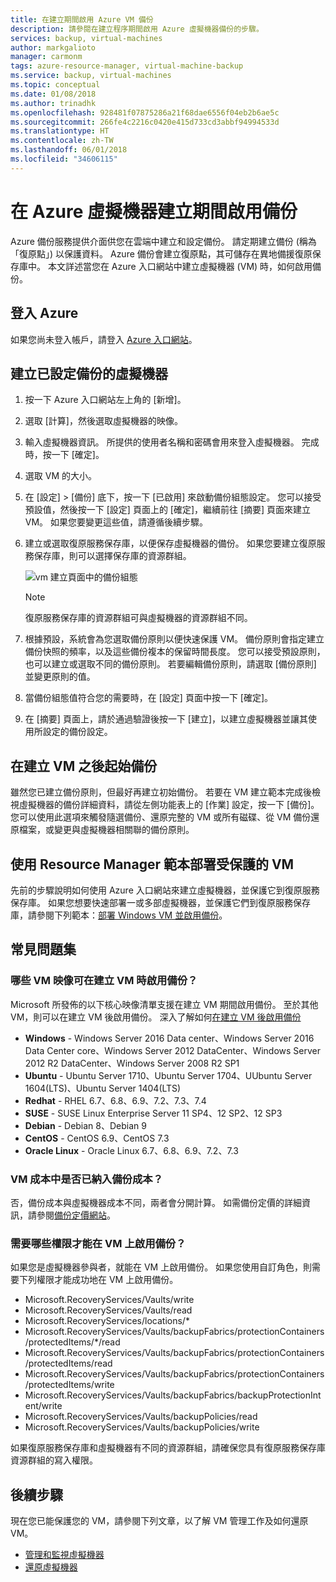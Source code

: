 ```yaml
---
title: 在建立期間啟用 Azure VM 備份
description: 請參閱在建立程序期間啟用 Azure 虛擬機器備份的步驟。
services: backup, virtual-machines
author: markgalioto
manager: carmonm
tags: azure-resource-manager, virtual-machine-backup
ms.service: backup, virtual-machines
ms.topic: conceptual
ms.date: 01/08/2018
ms.author: trinadhk
ms.openlocfilehash: 928481f07875286a21f68dae6556f04eb2b6ae5c
ms.sourcegitcommit: 266fe4c2216c0420e415d733cd3abbf94994533d
ms.translationtype: HT
ms.contentlocale: zh-TW
ms.lasthandoff: 06/01/2018
ms.locfileid: "34606115"
---
```

# <a name="enable-backup-during-azure-virtual-machine-creation"></a>在 Azure 虛擬機器建立期間啟用備份 

Azure 備份服務提供介面供您在雲端中建立和設定備份。 請定期建立備份 (稱為「復原點」) 以保護資料。 Azure 備份會建立復原點，其可儲存在異地備援復原保存庫中。 本文詳述當您在 Azure 入口網站中建立虛擬機器 (VM) 時，如何啟用備份。  

## <a name="log-in-to-azure"></a>登入 Azure 

如果您尚未登入帳戶，請登入 [Azure 入口網站](http://portal.azure.com)。
 
## <a name="create-virtual-machine-with-backup-configured"></a>建立已設定備份的虛擬機器 

1. 按一下 Azure 入口網站左上角的 [新增]。 

2. 選取 [計算]，然後選取虛擬機器的映像。   

3. 輸入虛擬機器資訊。 所提供的使用者名稱和密碼會用來登入虛擬機器。 完成時，按一下 [確定]。 

4. 選取 VM 的大小。  

5. 在 [設定] > [備份] 底下，按一下 [已啟用] 來啟動備份組態設定。 您可以接受預設值，然後按一下 [設定] 頁面上的 [確定]，繼續前往 [摘要] 頁面來建立 VM。 如果您要變更這些值，請遵循後續步驟。  

6. 建立或選取復原服務保存庫，以便保存虛擬機器的備份。 如果您要建立復原服務保存庫，則可以選擇保存庫的資源群組。  

    ![vm 建立頁面中的備份組態](./media/backup-during-vm-creation/create-vm-backup-config.png) 

    > [!NOTE] 
    > 復原服務保存庫的資源群組可與虛擬機器的資源群組不同。  
    > 
    > 

7. 根據預設，系統會為您選取備份原則以便快速保護 VM。 備份原則會指定建立備份快照的頻率，以及這些備份複本的保留時間長度。 您可以接受預設原則，也可以建立或選取不同的備份原則。 若要編輯備份原則，請選取 [備份原則] 並變更原則的值。  

8. 當備份組態值符合您的需要時，在 [設定] 頁面中按一下 [確定]。  

9. 在 [摘要] 頁面上，請於通過驗證後按一下 [建立]，以建立虛擬機器並讓其使用所設定的備份設定。 

## <a name="initiate-a-backup-after-creating-the-vm"></a>在建立 VM 之後起始備份 

雖然您已建立備份原則，但最好再建立初始備份。 若要在 VM 建立範本完成後檢視虛擬機器的備份詳細資料，請從左側功能表上的 [作業] 設定，按一下 [備份]。 您可以使用此選項來觸發隨選備份、還原完整的 VM 或所有磁碟、從 VM 備份還原檔案，或變更與虛擬機器相關聯的備份原則。  

## <a name="using-a-resource-manager-template-to-deploy-a-protected-vm"></a>使用 Resource Manager 範本部署受保護的 VM

先前的步驟說明如何使用 Azure 入口網站來建立虛擬機器，並保護它到復原服務保存庫。 如果您想要快速部署一或多部虛擬機器，並保護它們到復原服務保存庫，請參閱下列範本：[部署 Windows VM 並啟用備份](https://azure.microsoft.com/resources/templates/101-recovery-services-create-vm-and-configure-backup/)。

## <a name="frequently-asked-questions"></a>常見問題集 

### <a name="which-vm-images-enable-backup-at-the-time-of-vm-creation"></a>哪些 VM 映像可在建立 VM 時啟用備份？ 

Microsoft 所發佈的以下核心映像清單支援在建立 VM 期間啟用備份。 至於其他 VM，則可以在建立 VM 後啟用備份。 深入了解如何[在建立 VM 後啟用備份](quick-backup-vm-portal.md) 

- **Windows** - Windows Server 2016 Data center、Windows Server 2016 Data Center core、Windows Server 2012 DataCenter、Windows Server 2012 R2 DataCenter、Windows Server 2008 R2 SP1 
- **Ubuntu** - Ubuntu Server 1710、Ubuntu Server 1704、UUbuntu Server 1604(LTS)、Ubuntu Server 1404(LTS) 
- **Redhat** - RHEL 6.7、6.8、6.9、7.2、7.3、7.4 
- **SUSE** - SUSE Linux Enterprise Server 11 SP4、12 SP2、12 SP3 
- **Debian** - Debian 8、Debian 9 
- **CentOS** - CentOS 6.9、CentOS 7.3 
- **Oracle Linux** - Oracle Linux 6.7、6.8、6.9、7.2、7.3 
 
### <a name="is-backup-cost-included-in-the-vm-cost"></a>VM 成本中是否已納入備份成本？ 

否，備份成本與虛擬機器成本不同，兩者會分開計算。 如需備份定價的詳細資訊，請參閱[備份定價網站](https://azure.microsoft.com/pricing/details/backup/)。
 
### <a name="which-permissions-are-required-to-enable-backup-on-a-vm"></a>需要哪些權限才能在 VM 上啟用備份？ 

如果您是虛擬機器參與者，就能在 VM 上啟用備份。 如果您使用自訂角色，則需要下列權限才能成功地在 VM 上啟用備份。 

- Microsoft.RecoveryServices/Vaults/write 
- Microsoft.RecoveryServices/Vaults/read 
- Microsoft.RecoveryServices/locations/* 
- Microsoft.RecoveryServices/Vaults/backupFabrics/protectionContainers/protectedItems/*/read 
- Microsoft.RecoveryServices/Vaults/backupFabrics/protectionContainers/protectedItems/read 
- Microsoft.RecoveryServices/Vaults/backupFabrics/protectionContainers/protectedItems/write 
- Microsoft.RecoveryServices/Vaults/backupFabrics/backupProtectionIntent/write 
- Microsoft.RecoveryServices/Vaults/backupPolicies/read 
- Microsoft.RecoveryServices/Vaults/backupPolicies/write 
 
如果復原服務保存庫和虛擬機器有不同的資源群組，請確保您具有復原服務保存庫資源群組的寫入權限。  

## <a name="next-steps"></a>後續步驟 

現在您已能保護您的 VM，請參閱下列文章，以了解 VM 管理工作及如何還原 VM。 

- [管理和監視虛擬機器](backup-azure-manage-vms.md) 
- [還原虛擬機器](backup-azure-arm-restore-vms.md) 
